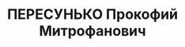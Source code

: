 ---
title: ПЕРЕСУНЬКО Прокофий Митрофанович
description: народився 1911р. у с. Койкове [Тираспольського пов. Херсонської губ.].
  Українець, із селян, освіта початкова, позапарт., у 19321935 рр. член ВКП(б). Проживав
  у Харкові. Інструктор райради Тсоавіахіму Жовтневого р-ну м. Харкова. Заарештований
  20 жовтня 1937 р. за участь у військово-фашистській змові (статті 541 п. "а", 548,
  5411 КК УРСР) і військовою колегією Верховного Суду СРСР 7 січня 1938 р. (статті
  547, 548, 5411 КК УРСР) засуджений до розстрілу з конфіскацією особистого майна.
  Розстріляний 8 січня 1938 р. у Харкові. Реабілітований 21 вересня 1994 р.
---